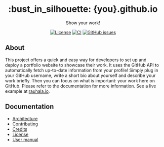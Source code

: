 <h1 align="center">:bust_in_silhouette: {you}.github.io</h1>

<div align="center">

Show your work!
  
</div>

<div align="center">

[![License](https://img.shields.io/github/license/rikurauhala/0b.is?color=blue&style=for-the-badge)](https://github.com/rikurauhala/0b.is/blob/main/LICENSE.md)
[![CI](https://img.shields.io/github/actions/workflow/status/rikurauhala/you.github.io/main.yml?style=for-the-badge)](https://github.com/rikurauhala/you.github.io/actions/workflows/main.yml)
[![GitHub issues](https://img.shields.io/github/issues/rikurauhala/you.github.io?style=for-the-badge)](https://github.com/rikurauhala/you.github.io/issues)

</div>

<!--
[![Created with create-react-app](https://img.shields.io/badge/Created%20with-create--react--app-61DAFB.svg?logo=React&style=for-the-badge)](https://create-react-app.dev/docs/adding-typescript/)
[![TypeScript](https://img.shields.io/badge/TypeScript-4.0.3-007ACC.svg?logo=TypeScript&style=for-the-badge)](https://www.typescriptlang.org/)
[![Octokit](https://img.shields.io/badge/Octokit-17.37.0-0366D6.svg?logo=GitHub&style=for-the-badge)](https://github.com/octokit/octokit.js)
[![GitHub REST API](https://img.shields.io/badge/GitHub%20REST%20API-v3-0366D6.svg?logo=GitHub&style=for-the-badge)](https://docs.github.com/en/rest)
-->

## About

This project offers a quick and easy way for developers to set up and deploy a portfolio website to showcase their work. It uses the GitHub API to automatically fetch up-to-date information from your profile! Simply plug in your GitHub username, write a short bio about yourself and describe your work briefly. Then you can focus on what is important: your work here on GitHub. Please refer to the documentation for more information. See a live example at [rauhala.io](https://rauhala.io).

## Documentation

- [Architecture](docs/architecture.md)
- [Contributing](.github/CONTRIBUTING.md)
- [Credits](docs/credits.md)
- [License](LICENSE)
- [User manual](docs/manual.md)
